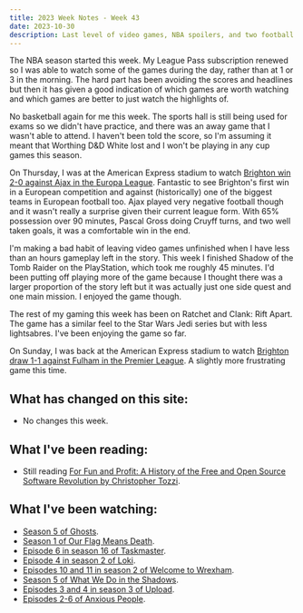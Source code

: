 ```yaml
---
title: 2023 Week Notes - Week 43
date: 2023-10-30
description: Last level of video games, NBA spoilers, and two football games.
---
```


The NBA season started this week. My League Pass subscription renewed so I was able to watch some of the games during the day, rather than at 1 or 3 in the morning. The hard part has been avoiding the scores and headlines but then it has given a good indication of which games are worth watching and which games are better to just watch the highlights of.

No basketball again for me this week. The sports hall is still being used for exams so we didn't have practice, and there was an away game that I wasn't able to attend. I haven't been told the score, so I'm assuming it meant that Worthing D&D White lost and I won't be playing in any cup games this season.

On Thursday, I was at the American Express stadium to watch [Brighton win 2-0 against Ajax in the Europa League](https://www.brightonandhovealbion.com/news/3753754/lift-off-in-the-europa-league). Fantastic to see Brighton's first win in a European competition and against (historically) one of the biggest teams in European football too. Ajax played very negative football though and it wasn't really a surprise given their current league form. With 65% possession over 90 minutes, Pascal Gross doing Cruyff turns, and two well taken goals, it was a comfortable win in the end.

I'm making a bad habit of leaving video games unfinished when I have less than an hours gameplay left in the story. This week I finished  Shadow of the Tomb Raider on the PlayStation, which took me roughly 45 minutes. I'd been putting off playing more of the game because I thought there was a larger proportion of the story left but it was actually just one side quest and one main mission. I enjoyed the game though.

The rest of my gaming this week has been on Ratchet and Clank: Rift Apart. The game has a similar feel to the Star Wars Jedi series but with less lightsabres. I've been enjoying the game so far.

On Sunday, I was back at the American Express stadium to watch [Brighton draw 1-1 against Fulham in the Premier League](https://www.brightonandhovealbion.com/news/3758942/ferguson-strikes-then-its-frustration-for-albion). A slightly more frustrating game this time.

## What has changed on this site:

- No changes this week.

## What I've been reading:

- Still reading [For Fun and Profit: A History of the Free and Open Source Software Revolution by Christopher Tozzi](https://declanbyrd.co.uk/reading/#now).

## What I've been watching:

- [Season 5 of Ghosts](https://www.themoviedb.org/tv/17174-ghosts/season/5).
- [Season 1 of Our Flag Means Death](https://www.themoviedb.org/tv/109939-our-flag-means-death/season/1).
- [Episode 6 in season 16 of Taskmaster](https://www.themoviedb.org/tv/63404/season/16/episode/6).
- [Episode 4 in season 2 of Loki](https://www.themoviedb.org/tv/84958/season/2/episode/4).
- [Episodes 10 and 11 in season 2 of Welcome to Wrexham](https://www.themoviedb.org/tv/126929/season/2).
- [Season 5 of What We Do in the Shadows](https://www.themoviedb.org/tv/83631-what-we-do-in-the-shadows/season/5).
- [Episodes 3 and 4 in season 3 of Upload](https://www.themoviedb.org/tv/86248/season/3).
- [Episodes 2-6 of Anxious People](https://www.themoviedb.org/tv/139155-folk-med-angest/season/1).
